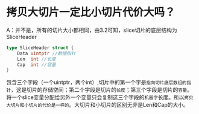 # 拷贝大切片一定比小切片代价大吗？

A：并不是，所有的切片大小都相同，由3.2可知，slice切片的底层结构为SliceHeader

```go
type SliceHeader struct {
	Data uintptr //数据指针
 	Len  int //长度
	Cap  int //容量
}
```

包含三个字段（一个uintptr，两个int）,切片中的第一个字是`指向切片底层数组的指针`，这是切片的存储空间；第二个字段是切片的`长度`；第三个字段是切片的`容量`。将一个slice变量分配给另外一个变量只会复制这三个字段的`机器字`长度。所以`拷贝大切片和小切片的代价是一样的`。大切片和小切片的区别无非是Len和Cap的大小。